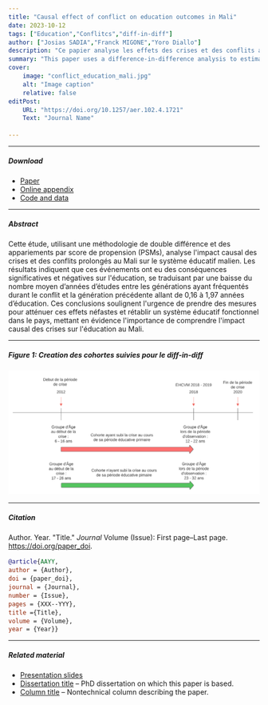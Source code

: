```yaml
---
title: "Causal effect of conflict on education outcomes in Mali" 
date: 2023-10-12
tags: ["Education","Conflitcs","diff-in-diff"]
author: ["Josias SADIA","Franck MIGONE","Yoro Diallo"]
description: "Ce papier analyse les effets des crises et des conflits armés sur l'éducation des élèves au mali" 
summary: "This paper uses a difference-in-difference analysis to estimate the effect of crisis on education in Mali. We show that the presence of armed conflict in the birth-departement reduces the number of education from 0.16 to 1.97 years" 
cover:
    image: "conflict_education_mali.jpg"
    alt: "Image caption"
    relative: false
editPost:
    URL: "https://doi.org/10.1257/aer.102.4.1721"
    Text: "Journal Name"

---
```


---

##### Download

+ [Paper](paper1.pdf)
+ [Online appendix](appendix1.pdf)
+ [Code and data](https://github.com/cae-ins/Conflict_Education_Mali)

---

##### Abstract

Cette étude, utilisant une méthodologie de double différence et des appariements par score de propension (PSMs), analyse l'impact causal des crises et des conflits prolongés au Mali sur le système éducatif malien. Les résultats indiquent que ces événements ont eu des conséquences significatives et négatives sur l'éducation, se traduisant par une baisse du nombre moyen d’années d’études entre les générations ayant fréquentés durant le conflit et la génération précédente allant de 0,16 à 1,97 années d’éducation. Ces conclusions soulignent l'urgence de prendre des mesures pour atténuer ces effets néfastes et rétablir un système éducatif fonctionnel dans le pays, mettant en évidence l'importance de comprendre l'impact causal des crises sur l'éducation au Mali.

---

##### Figure 1: Creation des cohortes suivies pour le diff-in-diff

![](cohorte.png)

---

##### Citation

Author. Year. "Title." *Journal* Volume (Issue): First page–Last page. https://doi.org/paper_doi.

```BibTeX
@article{AAYY,
author = {Author},
doi = {paper_doi},
journal = {Journal},
number = {Issue},
pages = {XXX--YYY},
title ={Title},
volume = {Volume},
year = {Year}}
```

---

##### Related material

+ [Presentation slides](presentation1.pdf)
+ [Dissertation title](https://escholarship.org/uc/item/7jr3m96r) – PhD dissertation on which this paper is based.
+ [Column title](https://cep.lse.ac.uk/pubs/download/cp365.pdf) – Nontechnical column describing the paper.

